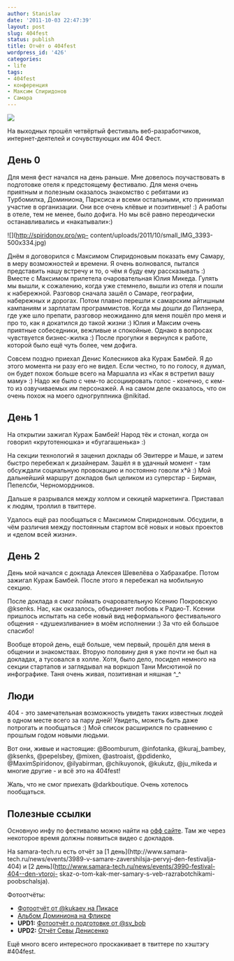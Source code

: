 ```yaml
---
author: Stanislav
date: '2011-10-03 22:47:39'
layout: post
slug: 404fest
status: publish
title: Отчёт о 404fest
wordpress_id: '426'
categories:
- life
tags:
- 404fest
- конференция
- Максим Спиридонов
- Самара
---
```


![](http://spiridonov.pro/wp-content/uploads/2011/10/IMG_3654-500x333.jpg)

На выходных прошёл четвёртый фестиваль веб-разработчиков, интернет-деятелей и
сочувствующих им 404 Фест.

  

## День 0

  
Для меня фест начался на день раньше. Мне довелось поучаствовать в подготовке
отеля к предстоящему фестивалю. Для меня очень приятным и полезным оказалось
знакомство с ребятами из Турбомилка, Доминиона, Парксиса и всеми остальными,
кто принимал участие в организации. Они все очень клёвые и позитивные! :) А
работы в отеле, тем не менее, было дофига. Но мы всё равно переодически
останавливались и «накатывали»:)

![](http://spiridonov.pro/wp-
content/uploads/2011/10/small_IMG_3393-500x334.jpg)

Днём я договорился с Максимом Спиридоновым показать ему Самару, в меру
возможностей и времени. Я очень волновался, пытался представить нашу встречу и
то, о чём я буду ему рассказывать :) Вместе с Максимом прилетела
очаровательная Юлия Микеда. Гулять мы вышли, к сожалению, когда уже стемнело,
вышли из отеля и пошли к набережной. Разговор сначала зашёл о Самаре,
географии, набережных и дорогах. Потом плавно перешли к самарским айтишным
кампаниям и зарплатам программистов. Когда мы дошли до Пилзнера, где уже шло
препати, разговор неожиданно для меня пошёл про меня и про то, как я докатился
до такой жизни :) Юлия и Максим очень приятные собеседники, вежливые и
спокойные. Однако в вопросах чувствуется бизнес-жилка :) После прогулки я
вернулся к работе, которой было ещё чуть более, чем дофига.

Совсем поздно приехал Денис Колесников aka Кураж Бамбей. Я до этого момента ни
разу его не видел. Если честно, то по голосу, я думал, он будет похож больше
всего на Маршалла из «Как я встретил вашу маму» :) Надо же было с чем-то
ассоциировать голос - конечно, с кем-то из озвучиваемых им персонажей. А на
самом деле оказалось, что он очень похож на моего одногруппника @nikitad.

## День 1

  
На открытии зажигал Кураж Бамбей! Народ тёк и стонал, когда он говорил
«крутотенюшка» и «бугагашенька» :)

На секции технологий я заценил доклады об Эвитерре и Маше, и затем быстро
перебежал к дизайнерам. Зашёл я в удачный момент - там обсуждали социальную
провокацию и постоянно говоли х*й :) Мой дальнейший маршрут докладов был
целиком из суперстар - Бирман, Пепелсби, Черномордников.

Дальше я разрывался между холлом и секицей маркетинга. Приставал к людям,
троллил в твиттере.

Удалось ещё раз пообщаться с Максимом Спиридоновым. Обсудили, в чём различия
между постоянным стартом всё новых и новых проектов и «делом всей жизни».

## День 2

  
День мой начался с доклада Алексея Шевелёва о Хабрахабре. Потом зажигал Кураж
Бамбей. После этого я перебежал на мобильную секцию.

После доклада я смог поймать очаровательную Ксению Покровскую @ksenks. Нас,
как оказалось, объединяет любовь к Радио-Т. Ксении пришлось испытать на себе
новый вид неформального фестивального общения - «душеизливание» в моём
исполнении :) За что ей большое спасибо!

Вообще второй день, ещё больше, чем первый, прошёл для меня в общении и
знакомствах. Вторую половину дня я уже почти не был на докладах, а тусовался в
холле. Хотя, было дело, посидел немного на секции стартапов и заглядывал на
воркшоп Тани Мисютиной по инфографике. Таня очень живая, позитивная и няшная
^_^

## Люди

  
404 - это замечательная возможность увидеть таких известных людей в одном
месте всего за пару дней! Увидеть, можеть быть даже потрогать и пообщаться :)
Мой список расширился по сравнению с прошлым годом новыми людьми.

Вот они, живые и настоящие: @Boomburum, @infotanka, @kuraj_bambey, @ksenks,
@pepelsbey, @mixen, @astroaist, @pdidenko, @MaximSpiridonov, @ilyabirman,
@chikuyonok, @kukutz, @ju_mikeda и многие другие - и всё это на 404fest!

Жаль, что не смог приехать @darkboutique. Очень хотелось пообщаться.

## Полезные ссылки

  
Основную инфу по фестивалю можно найти на [офф
сайте](http://http://2011.404fest.ru/). Там же через некоторое время должны
появиться видео с докладов.

На samara-tech.ru есть отчёт за [1 день](http://www.samara-
tech.ru/news/events/3989-v-samare-zavershilsja-pervyj-den-festivalja-404) и [2
день](http://www.samara-tech.ru/news/events/3990-festival-404--den-vtoroj-
skaz-o-tom-kak-mer-samary-s-veb-razrabotchikami-poobschalsja).

Фотоотчёты:

  * [Фотоотчёт от @kukaev на Пикасе](https://picasaweb.google.com/102958452505670086518/404fest2011#)
  * [Альбом Доминиона на Фликре](http://www.flickr.com/photos/st-dominion/sets/72157627682940661/)
  * **UPD1:** [Фотоотчёт о подготовке от @sv_bob](http://sv-bob.livejournal.com/336377.html)
  * **UPD2:** [Отчёт Севы Денисенко](https://picasaweb.google.com/113373230160482105058/2011404fest?authkey=Gv1sRgCO_upL3j353ZHQ)
  
Ещё много всего интересного проскакивает в твиттере по хэштэгу #404fest.

